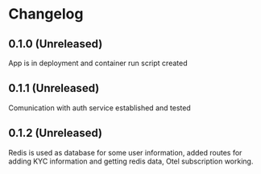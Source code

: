 # Changelog

## 0.1.0 (Unreleased)
App is in deployment and container run script created
## 0.1.1 (Unreleased)
Comunication with auth service established and tested
## 0.1.2 (Unreleased)
Redis is used as database for some user information, added routes for adding KYC information and getting redis data, Otel subscription working.